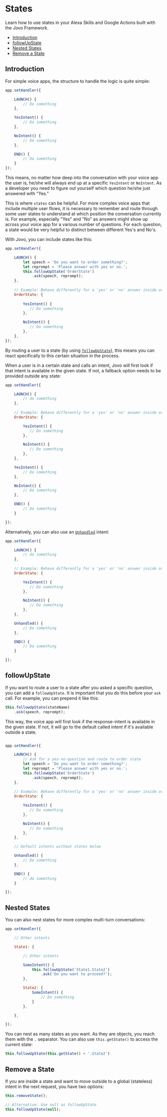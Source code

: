 # States

Learn how to use states in your Alexa Skills and Google Actions built with the Jovo Framework.

* [Introduction](#introduction)
* [followUpState](#followupstate)
* [Nested States](#nested-states)
* [Remove a State](#remove-a-state)


## Introduction

For simple voice apps, the structure to handle the logic is quite simple:

```javascript
app.setHandler({

    LAUNCH() {
        // Do something
    },

    YesIntent() {
        // Do something
    },

    NoIntent() {
        // Do something
    },

    END() {
        // Do something
    }
});
```

This means, no matter how deep into the conversation with your voice app the user is, he/she will always end up at a specific `YesIntent` or `NoIntent`. As a developer you need to figure out yourself which question he/she just answered with "Yes."

This is where `states` can be helpful. For more complex voice apps that include multiple user flows, it is necessary to remember and route through some user states to understand at which position the conversation currently is. For example, especially "Yes" and "No" as answers might show up across your voice app for a various number of questions. For each question, a state would be very helpful to distinct between different Yes's and No's.

With Jovo, you can include states like this:

```javascript
app.setHandler({

    LAUNCH() {
        let speech = 'Do you want to order something?';
        let reprompt = 'Please answer with yes or no.';
        this.followUpState('OrderState')
            .ask(speech, reprompt);
    },
    
    // Example: Behave differently for a 'yes' or 'no' answer inside order state
    OrderState: {
        
        YesIntent() {
           // Do something
        },

        NoIntent() {
           // Do something
        },
    },
});
```

By routing a user to a state (by using [`followUpState`](#followupstate)), this means you can react specifically to this certain situation in the process.

When a user is in a certain state and calls an intent, Jovo will first look if that intent is available in the given state. If not, a fallback option needs to be provided outside any state:

```javascript
app.setHandler({

    LAUNCH() {
        // do something
    },
    
    // Example: Behave differently for a 'yes' or 'no' answer inside order state
    OrderState: {

        YesIntent() {
           // Do something
        },

        NoIntent() {
           // Do something
        },
    },

    YesIntent() {
        // Do something
    },

    NoIntent() {
        // Do something
    },

    END() {
        // Do something
    }

});
```

Alternatively, you can also use an [`Unhandled`](./intents.md#unhandled './intents#unhandled') intent:

```javascript
app.setHandler({

    LAUNCH() {
        // do something
    },
    
    // Example: Behave differently for a 'yes' or 'no' answer inside order state
    OrderState: {

        YesIntent() {
           // Do something
        },

        NoIntent() {
           // Do something
        },
    },

    Unhandled() {
        // Do something
    },

    END() {
        // Do something
    }

});
```

## followUpState

If you want to route a user to a state after you asked a specific question, you can add a `followUpState`. It is important that you do this before your `ask` call. For example, you can prepend it like this:

```javascript
this.followUpState(stateName)
    .ask(speech, reprompt);
```

This way, the voice app will first look if the response-intent is available in the given state. If not, it will go to the default called intent if it's available outside a state.

```javascript

app.setHandler({

    LAUNCH() {
        // Ask for a yes-no-question and route to order state
        let speech = 'Do you want to order something?';
        let reprompt = 'Please answer with yes or no.';
        this.followUpState('OrderState')
            .ask(speech, reprompt);
    },
    
    // Example: Behave differently for a 'yes' or 'no' answer inside order state
    OrderState: {

        YesIntent() {
           // Do something
        },

        NoIntent() {
           // Do something
        },
    },

    // Default intents without states below

    Unhandled() {
        // Do something
    },

    END() {
        // do something
    }

});
```

## Nested States

You can also nest states for more complex multi-turn conversations:

```javascript
app.setHandler({

    // Other intents

    State1: {

        // Other intents

        SomeIntent() {
            this.followUpState('State1.State2')
                .ask('Do you want to proceed?');
        },

        State2: {
            SomeIntent() {
                // Do something
            }
        },

    },

});
```

You can nest as many states as you want. As they are objects, you reach them with the `.` separator. You can also use `this.getState()` to access the current state:

```javascript
this.followUpState(this.getState() + '.State2')
```

## Remove a State

If you are inside a state and want to move outside to a global (stateless) intent in the next request, you have two options:

```javascript
this.removeState();

// Alternative: Use null as followUpState
this.followUpState(null);
```


<!--[metadata]: { "description": "Learn how to use states in your Alexa Skills and Google Actions built with the Jovo Framework.", "route": "routing/states" }-->
